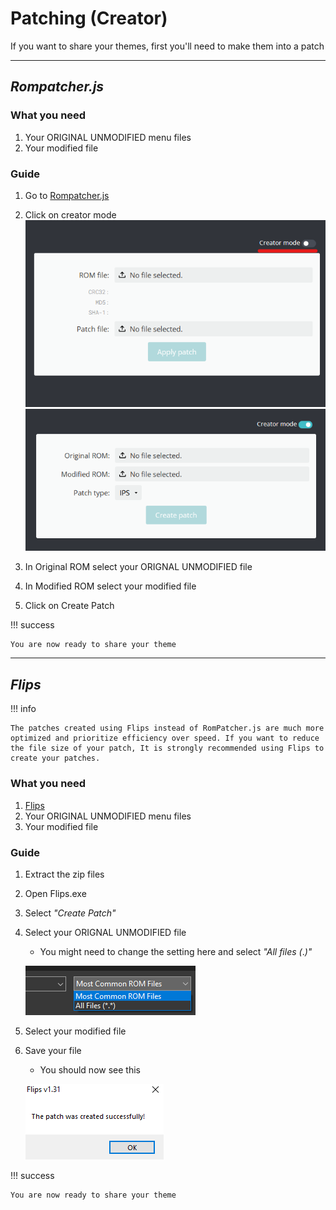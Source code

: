 # Patching (Creator)

If you want to share your themes, first you'll need to make them into a patch

--------------

## ***Rompatcher.js***

### What you need

1. Your ORIGINAL UNMODIFIED menu files
2. Your modified file

### Guide

1. Go to [Rompatcher.js](https://www.marcrobledo.com/RomPatcher.js/)
2. Click on creator mode
    ![Image title](imgs_patch/p1.png)
    ![Image title](imgs_patch/p2.png)

3. In Original ROM select your ORIGNAL UNMODIFIED file
4. In Modified ROM select your modified file
5. Click on Create Patch

!!! success

    You are now ready to share your theme

--------------

## ***Flips***

!!! info

    The patches created using Flips instead of RomPatcher.js are much more optimized and prioritize efficiency over speed. If you want to reduce the file size of your patch, It is strongly recommended using Flips to create your patches.

### What you need

1. [Flips](https://github.com/Alcaro/Flips/releases)
1. Your ORIGINAL UNMODIFIED menu files
2. Your modified file

### Guide

1. Extract the zip files
2. Open Flips.exe
3. Select *"Create Patch"*
4. Select your ORIGNAL UNMODIFIED file
    - You might need to change the setting here and select *"All files (*.*)"*

    ![Image title](imgs_patch/p3.png)

5. Select your modified file
6. Save your file
    - You should now see this

    ![Image title](imgs_patch/p4.png)

!!! success

    You are now ready to share your theme
